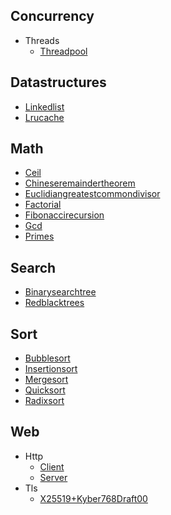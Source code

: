 
## Concurrency
  * Threads
    * [Threadpool](https://github.com/TheAlgorithms/Zig/blob/HEAD/concurrency/threads/ThreadPool.zig)

## Datastructures
  * [Linkedlist](https://github.com/TheAlgorithms/Zig/blob/HEAD/dataStructures/linkedList.zig)
  * [Lrucache](https://github.com/TheAlgorithms/Zig/blob/HEAD/dataStructures/lruCache.zig)

## Math
  * [Ceil](https://github.com/TheAlgorithms/Zig/blob/HEAD/math/ceil.zig)
  * [Chineseremaindertheorem](https://github.com/TheAlgorithms/Zig/blob/HEAD/math/chineseRemainderTheorem.zig)
  * [Euclidiangreatestcommondivisor](https://github.com/TheAlgorithms/Zig/blob/HEAD/math/euclidianGreatestCommonDivisor.zig)
  * [Factorial](https://github.com/TheAlgorithms/Zig/blob/HEAD/math/factorial.zig)
  * [Fibonaccirecursion](https://github.com/TheAlgorithms/Zig/blob/HEAD/math/fibonacciRecursion.zig)
  * [Gcd](https://github.com/TheAlgorithms/Zig/blob/HEAD/math/gcd.zig)
  * [Primes](https://github.com/TheAlgorithms/Zig/blob/HEAD/math/primes.zig)

## Search
  * [Binarysearchtree](https://github.com/TheAlgorithms/Zig/blob/HEAD/search/binarySearchTree.zig)
  * [Redblacktrees](https://github.com/TheAlgorithms/Zig/blob/HEAD/search/redBlackTrees.zig)

## Sort
  * [Bubblesort](https://github.com/TheAlgorithms/Zig/blob/HEAD/sort/bubbleSort.zig)
  * [Insertionsort](https://github.com/TheAlgorithms/Zig/blob/HEAD/sort/insertionSort.zig)
  * [Mergesort](https://github.com/TheAlgorithms/Zig/blob/HEAD/sort/mergeSort.zig)
  * [Quicksort](https://github.com/TheAlgorithms/Zig/blob/HEAD/sort/quickSort.zig)
  * [Radixsort](https://github.com/TheAlgorithms/Zig/blob/HEAD/sort/radixSort.zig)

## Web
  * Http
    * [Client](https://github.com/TheAlgorithms/Zig/blob/HEAD/web/http/client.zig)
    * [Server](https://github.com/TheAlgorithms/Zig/blob/HEAD/web/http/server.zig)
  * Tls
    * [X25519+Kyber768Draft00](https://github.com/TheAlgorithms/Zig/blob/HEAD/web/tls/X25519+Kyber768Draft00.zig)
